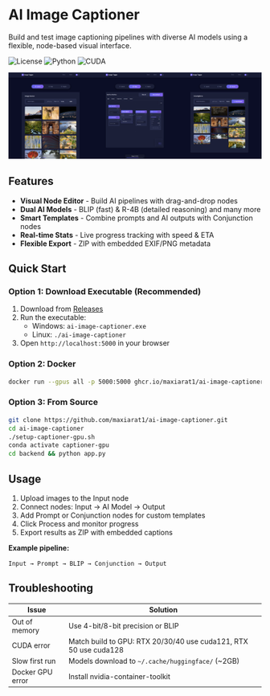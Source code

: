 # AI Image Captioner

Build and test image captioning pipelines with diverse AI models using a flexible, node-based visual interface.

![License](https://img.shields.io/badge/license-MIT-purple.svg)
![Python](https://img.shields.io/badge/python-3.10%20%7C%203.12-blue.svg)
![CUDA](https://img.shields.io/badge/CUDA-12.1%20%7C%2012.8-*.svg)


![AI Image Captioner Interface](assets/Image%20Tagger.png)

## Features

- **Visual Node Editor** - Build AI pipelines with drag-and-drop nodes
- **Dual AI Models** - BLIP (fast) & R-4B (detailed reasoning) and many more
- **Smart Templates** - Combine prompts and AI outputs with Conjunction nodes
- **Real-time Stats** - Live progress tracking with speed & ETA
- **Flexible Export** - ZIP with embedded EXIF/PNG metadata

## Quick Start

### Option 1: Download Executable (Recommended)

1. Download from [Releases](https://github.com/maxiarat1/ai-image-captioner/releases)
2. Run the executable:
   - Windows: `ai-image-captioner.exe`
   - Linux: `./ai-image-captioner`
3. Open `http://localhost:5000` in your browser

### Option 2: Docker

```bash
docker run --gpus all -p 5000:5000 ghcr.io/maxiarat1/ai-image-captioner:latest-python310-cuda121
```

### Option 3: From Source

```bash
git clone https://github.com/maxiarat1/ai-image-captioner.git
cd ai-image-captioner
./setup-captioner-gpu.sh
conda activate captioner-gpu
cd backend && python app.py
```

## Usage

1. Upload images to the Input node
2. Connect nodes: Input → AI Model → Output
3. Add Prompt or Conjunction nodes for custom templates
4. Click Process and monitor progress
5. Export results as ZIP with embedded captions

**Example pipeline:**
```
Input → Prompt → BLIP → Conjunction → Output
```

## Troubleshooting

| Issue | Solution |
|-------|----------|
| Out of memory | Use 4-bit/8-bit precision or BLIP |
| CUDA error | Match build to GPU: RTX 20/30/40 use cuda121, RTX 50 use cuda128 |
| Slow first run | Models download to `~/.cache/huggingface/` (~2GB) |
| Docker GPU error | Install nvidia-container-toolkit |
